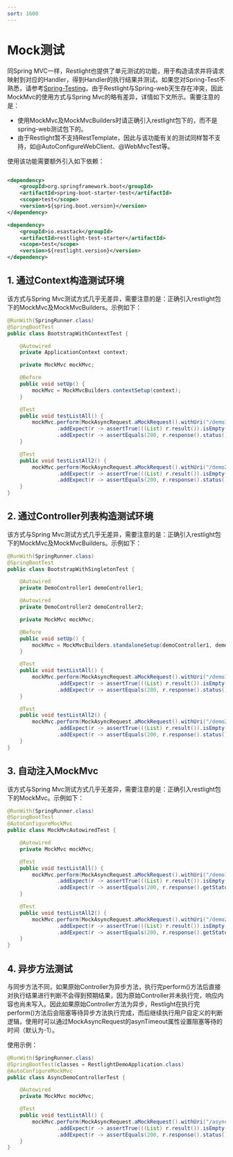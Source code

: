 ```yaml
---
sort: 1600
---
```


# Mock测试

同Spring MVC一样，Restlight也提供了单元测试的功能，用于构造请求并将请求映射到对应的Handler，得到Handler的执行结果并测试。如果您对Spring-Test不熟悉，请参考[Spring-Testing](https://docs.spring.io/spring/docs/5.1.3.RELEASE/spring-framework-reference/testing.html#testing)。由于Restlight与Spring-web天生存在冲突，因此MockMvc的使用方式与Spring Mvc的略有差异，详情如下文所示。需要注意的是：
- 使用MockMvc及MockMvcBuilders时请正确引入restlight包下的，而不是spring-web测试包下的。
- 由于Restlight暂不支持RestTemplate，因此与该功能有关的测试同样暂不支持，如@AutoConfigureWebClient、@WebMvcTest等。

使用该功能需要额外引入如下依赖：
```xml

<dependency>
    <groupId>org.springframework.boot</groupId>
    <artifactId>spring-boot-starter-test</artifactId>
    <scope>test</scope>
    <version>${spring.boot.version}</version>
</dependency>

<dependency>
    <groupId>io.esastack</groupId>
    <artifactId>restlight-test-starter</artifactId>
    <scope>test</scope>
    <version>${restlight.version}</version>
</dependency>
```


## 1. 通过Context构造测试环境
该方式与Spring Mvc测试方式几乎无差异，需要注意的是：正确引入restlight包下的MockMvc及MockMvcBuilders。示例如下：
```java
@RunWith(SpringRunner.class)
@SpringBootTest
public class BootstrapWithContextTest {

    @Autowired
    private ApplicationContext context;

    private MockMvc mockMvc;

    @Before
    public void setUp() {
        mockMvc = MockMvcBuilders.contextSetup(context);
    }

    @Test
    public void testListAll() {
        mockMvc.perform(MockAsyncRequest.aMockRequest().withUri("/demo1/list").build())
                .addExpect(r -> assertTrue(((List) r.result()).isEmpty()))
                .addExpect(r -> assertEquals(200, r.response().status()));
    }

    @Test
    public void testListAll2() {
        mockMvc.perform(MockAsyncRequest.aMockRequest().withUri("/demo2/list").build())
                .addExpect(r -> assertTrue(((List) r.result()).isEmpty()))
                .addExpect(r -> assertEquals(200, r.response().status()));
    }
}
```


## 2. 通过Controller列表构造测试环境
该方式与Spring Mvc测试方式几乎无差异，需要注意的是：正确引入restlight包下的MockMvc及MockMvcBuilders。示例如下：
```java
@RunWith(SpringRunner.class)
@SpringBootTest
public class BootstrapWithSingletonTest {

    @Autowired
    private DemoController1 demoController1;

    @Autowired
    private DemoController2 demoController2;

    private MockMvc mockMvc;

    @Before
    public void setUp() {
        mockMvc = MockMvcBuilders.standaloneSetup(demoController1, demoController2).build();
    }

    @Test
    public void testListAll() {
        mockMvc.perform(MockAsyncRequest.aMockRequest().withUri("/demo1/list").build())
                .addExpect(r -> assertTrue(((List) r.result()).isEmpty()))
                .addExpect(r -> assertEquals(200, r.response().status()));
    }

    @Test
    public void testListAll2() {
        mockMvc.perform(MockAsyncRequest.aMockRequest().withUri("/demo2/list").build())
                .addExpect(r -> assertTrue(((List) r.result()).isEmpty()))
                .addExpect(r -> assertEquals(200, r.response().status()));
    }
}
```

## 3. 自动注入MockMvc
该方式与Spring Mvc测试方式几乎无差异，需要注意的是：正确引入restlight包下的MockMvc。示例如下：
```java
@RunWith(SpringRunner.class)
@SpringBootTest
@AutoConfigureMockMvc
public class MockMvcAutowiredTest {

    @Autowired
    private MockMvc mockMvc;

    @Test
    public void testListAll() {
        mockMvc.perform(MockAsyncRequest.aMockRequest().withUri("/demo1/list").build())
                .addExpect(r -> assertTrue(((List) r.result()).isEmpty()))
                .addExpect(r -> assertEquals(200, r.response().getStatus()));
    }

    @Test
    public void testListAll2() {
        mockMvc.perform(MockAsyncRequest.aMockRequest().withUri("/demo2/list").build())
                .addExpect(r -> assertTrue(((List) r.result()).isEmpty()))
                .addExpect(r -> assertEquals(200, r.response().getStatus()));
    }
}
```

## 4. 异步方法测试
与同步方法不同，如果原始Controller为异步方法，执行完perform()方法后直接对执行结果进行判断不会得到预期结果，因为原始Controller并未执行完，响应内容也尚未写入。因此如果原始Controller方法为异步，Restlight在执行完perform()方法后会阻塞等待异步方法执行完成，而后继续执行用户自定义的判断逻辑，使用时可以通过MockAsyncRequest的asynTimeout属性设置阻塞等待的时间（默认为-1）。

使用示例：
```java
@RunWith(SpringRunner.class)
@SpringBootTest(classes = RestlightDemoApplication.class)
@AutoConfigureMockMvc
public class AsyncDemoControllerTest {

    @Autowired
    private MockMvc mockMvc;

    @Test
    public void testListAll() {
        mockMvc.perform(MockAsyncRequest.aMockRequest().withUri("/async/list").build())
                .addExpect(r -> assertTrue(((List) r.result()).isEmpty()))
                .addExpect(r -> assertEquals(200, r.response().status()));
    }
}
```


